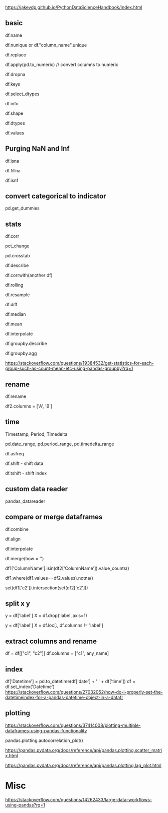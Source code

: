 
https://jakevdp.github.io/PythonDataScienceHandbook/index.html

## basic

df.name

df.nunique or df."column_name".unique

df.replace

df.apply(pd.to_numeric) // convert columns to numeric

df.dropna

df.keys

df.select_dtypes

df.info

df.shape

df.dtypes

df.values

## Purging NaN and Inf

df.isna

df.fillna

df.isnf

## convert categorical to indicator

pd.get_dummies


## stats

df.corr

pct_change

pd.crosstab

df.describe

df.corrwith(another df)

df.rolling

df.resample

df.diff

df.median

df.mean

df.interpolate

df.groupby.describe

df.groupby.agg

https://stackoverflow.com/questions/19384532/get-statistics-for-each-group-such-as-count-mean-etc-using-pandas-groupby?rq=1

## rename

df.rename

df2.columns = ['A', 'B']  

## time

Timestamp, Period, Timedelta

pd.date_range, pd.period_range, pd.timedelta_range

df.asfreq

df.shift - shift data

df.tshift - shift index

## custom data reader

pandas_datareader

## compare or merge dataframes

df.combine

df.align

df.interpolate

df.merge(how = '')

df1['ColumnName'].isin(df2['ColumnName']).value_counts()

df1.where(df1.values==df2.values).notna()

set(df1['c2']).intersection(set(df2['c2']))

## split x y

y = df['label']
X = df.drop('label',axis=1)

y = df['label']
X = df.loc[:, df.columns != 'label']

## extract columns and rename

df = df[["c1", "c2"]]
df.columns = ["c1", any_name]

## index

df['Datetime'] = pd.to_datetime(df['date'] + ' ' + df['time'])
df = df.set_index('Datetime')
https://stackoverflow.com/questions/27032052/how-do-i-properly-set-the-datetimeindex-for-a-pandas-datetime-object-in-a-datafr

## plotting

https://stackoverflow.com/questions/37414008/plotting-multiple-dataframes-using-pandas-functionality

pandas.plotting.autocorrelation_plot()

https://pandas.pydata.org/docs/reference/api/pandas.plotting.scatter_matrix.html

https://pandas.pydata.org/docs/reference/api/pandas.plotting.lag_plot.html

# Misc

https://stackoverflow.com/questions/14262433/large-data-workflows-using-pandas?rq=1

